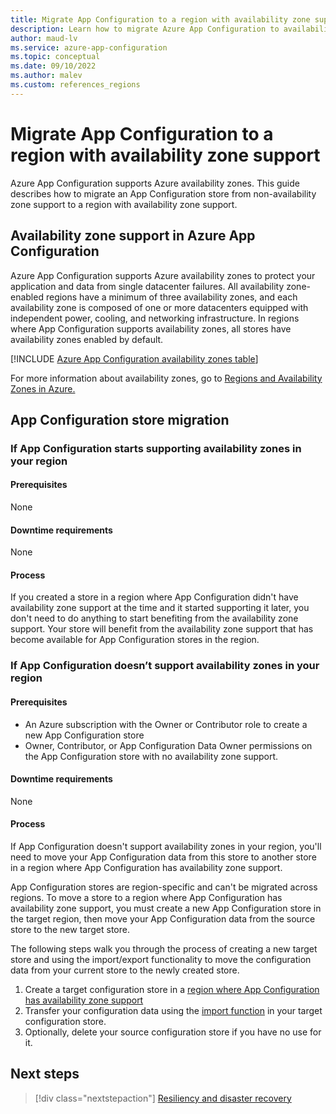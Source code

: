 ```yaml
---
title: Migrate App Configuration to a region with availability zone support
description: Learn how to migrate Azure App Configuration to availability zone support.
author: maud-lv
ms.service: azure-app-configuration
ms.topic: conceptual
ms.date: 09/10/2022
ms.author: malev
ms.custom: references_regions
---
```


# Migrate App Configuration to a region with availability zone support

Azure App Configuration supports Azure availability zones. This guide describes how to migrate an App Configuration store from non-availability zone support to a region with availability zone support.

## Availability zone support in Azure App Configuration

Azure App Configuration supports Azure availability zones to protect your application and data from single datacenter failures. All availability zone-enabled regions have a minimum of three availability zones, and each availability zone is composed of one or more datacenters equipped with independent power, cooling, and networking infrastructure. In regions where App Configuration supports availability zones, all stores have availability zones enabled by default.

[!INCLUDE [Azure App Configuration availability zones table](../../includes/azure-app-configuration-availability-zones.md)]

For more information about availability zones, go to [Regions and Availability Zones in Azure.](../availability-zones/az-overview.md)

## App Configuration store migration

### If App Configuration starts supporting availability zones in your region

#### Prerequisites

None

#### Downtime requirements

None

#### Process

If you created a store in a region where App Configuration didn't have availability zone support at the time and it started supporting it later, you don't need to do anything to start benefiting from the availability zone support. Your store will benefit from the availability zone support that has become available for App Configuration stores in the region.

### If App Configuration doesn’t support availability zones in your region

#### Prerequisites

- An Azure subscription with the Owner or Contributor role to create a new App Configuration store
- Owner, Contributor, or App Configuration Data Owner permissions on the App Configuration store with no availability zone support.

#### Downtime requirements

None

#### Process

If App Configuration doesn't support availability zones in your region, you'll need to move your App Configuration data from this store to another store in a region where App Configuration has availability zone support.

App Configuration stores are region-specific and can't be migrated across regions. To move a store to a region where App Configuration has availability zone support, you must create a new App Configuration store in the target region, then move your App Configuration data from the source store to the new target store.

The following steps walk you through the process of creating a new target store and using the import/export functionality to move the configuration data from your current store to the newly created store.

1. Create a target configuration store in a [region where App Configuration has availability zone support](#availability-zone-support-in-azure-app-configuration)
1. Transfer your configuration data using the [import function](../azure-app-configuration/howto-import-export-data.md) in your target configuration store.
1. Optionally, delete your source configuration store if you have no use for it.

## Next steps

> [!div class="nextstepaction"]
> [Resiliency and disaster recovery](../azure-app-configuration/concept-geo-replication.md)
